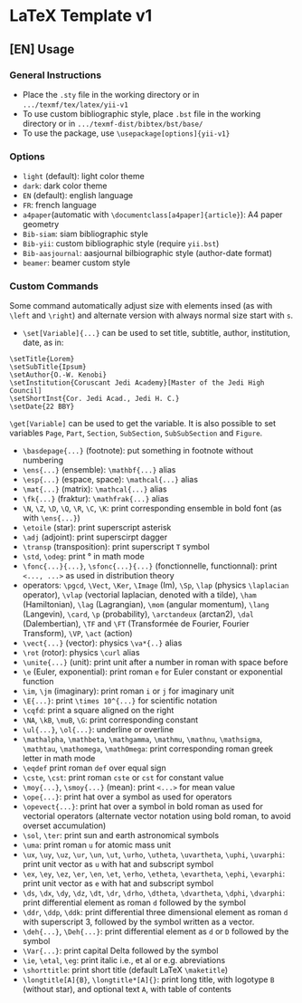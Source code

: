 # LaTeX Template v1
## [EN] Usage
### General Instructions
- Place the `.sty` file in the working directory or in `.../texmf/tex/latex/yii-v1`
- To use custom bibliographic style, place `.bst` file in the working directory or in `.../texmf-dist/bibtex/bst/base/`
- To use the package, use `\usepackage[options]{yii-v1}`

### Options
- `light` (default): light color theme
- `dark`: dark color theme
- `EN` (default): english language
- `FR`: french language
- `a4paper`(automatic with `\documentclass[a4paper]{article}`): A4 paper geometry
- `Bib-siam`: siam bibliographic style
- `Bib-yii`: custom bibliographic style (require `yii.bst`)
- `Bib-aasjournal`: aasjournal bilbiographic style (author-date format)
- `beamer`: beamer custom style

### Custom Commands
Some command automatically adjust size with elements insed (as with `\left` and `\right`) and alternate version with always normal size start with `s`.

- `\set[Variable]{...}` can be used to set title, subtitle, author, institution, date, as in:
```
\setTitle{Lorem}
\setSubTitle{Ipsum}
\setAuthor{O.-W. Kenobi}
\setInstitution{Coruscant Jedi Academy}[Master of the Jedi High Council]
\setShortInst{Cor. Jedi Acad., Jedi H. C.}
\setDate{22 BBY}
```
`\get[Variable]` can be used to get the variable. It is also possible to set variables `Page`, `Part`, `Section`, `SubSection`, `SubSubSection` and `Figure`.
- `\basdepage{...}` (footnote): put something in footnote without numbering
- `\ens{...}` (ensemble): `\mathbf{...}` alias
- `\esp{...}` (espace, space): `\mathcal{...}` alias
- `\mat{...}` (matrix): `\mathcal{...}` alias
- `\fk{...}` (fraktur):  `\mathfrak{...}` alias
- `\N`, `\Z`, `\D`, `\Q`, `\R`, `\C`, `\K`: print corresponding ensemble in bold font (as with `\ens{...}`)
- `\etoile` (star): print superscript asterisk
- `\adj` (adjoint): print superscirpt dagger
- `\transp` (transposition): print superscript `T` symbol
- `\std`, `\odeg`: print ° in math mode
- `\fonc{...}{...}`, `\sfonc{...}{...}` (fonctionnelle, functionnal): print `<..., ...>` as used in distribution theory
- operators: `\pgcd`, `\Vect`, `\Ker`, `\Image` (Im), `\Sp`, `\lap` (physics `\laplacian` operator), `\vlap` (vectorial laplacian, denoted with a tilde), `\ham` (Hamiltonian), `\lag` (Lagrangian), `\mom` (angular momentum), `\lang` (Langevin), `\card`, `\p` (probability), `\arctandeux` (arctan2), `\dal` (Dalembertian), `\TF` and `\FT` (Transformée de Fourier, Fourier Transform), `\VP`, `\act` (action)
- `\vect{...}` (vector): physics `\va*{..}` alias
- `\rot` (rotor): physics `\curl` alias
- `\unite{...}` (unit): print unit after a number in roman with space before
- `\e` (Euler, exponential): print roman `e` for Euler constant or exponential function
- `\im`, `\jm` (imaginary): print roman `i` or `j` for imaginary unit
- `\E{...}`: print `\times 10^{...}` for scientific notation
- `\cqfd`: print a square aligned on the right
- `\NA`, `\kB`, `\muB`, `\G`: print corresponding constant
- `\ul{...}`, `\ol{...}`: underline or overline
- `\mathalpha`, `\mathbeta`, `\mathgamma`, `\mathmu`, `\mathnu`, `\mathsigma`, `\mathtau`, `\mathomega`, `\mathOmega`: print corresponding roman greek letter in math mode
- `\eqdef` print roman `def` over equal sign
- `\cste`, `\cst`: print roman `cste` or `cst` for constant value
- `\moy{...}`, `\smoy{...}` (mean): print `<...>` for mean value
- `\ope{...}`: print hat over a symbol as used for operators
- `\opevect{...}`: print hat over a symbol in bold roman as used for vectorial operators (alternate vector notation using bold roman, to avoid overset accumulation)
- `\sol`, `\ter`: print sun and earth astronomical symbols
- `\uma`: print roman `u` for atomic mass unit
- `\ux`, `\uy`, `\uz`, `\ur`, `\un`, `\ut`, `\urho`, `\utheta`, `\uvartheta`, `\uphi`, `\uvarphi`: print unit vector as `u` with hat and subscript symbol
- `\ex`, `\ey`, `\ez`, `\er`, `\en`, `\et`, `\erho`, `\etheta`, `\evartheta`, `\ephi`, `\evarphi`: print unit vector as `e` with hat and subscript symbol
- `\ds`, `\dx`, `\dy`, `\dz`, `\dt`, `\dr`, `\drho`, `\dtheta`, `\dvartheta`, `\dphi`, `\dvarphi`: print differential element as roman `d` followed by the symbol
- `\ddr`, `\ddp`, `\ddk`: print differential three dimensional element as roman `d` with superscript 3, followed by the symbol written as a vector.
- `\deh{...}`, `\Deh{...}`: print differential element as `d` or `D` followed by the symbol
- `\Var{...}`: print capital Delta followed by the symbol
- `\ie`, `\etal`, `\eg`: print italic i.e., et al or e.g. abreviations
- `\shorttitle`: print short title (default LaTeX `\maketitle`)
- `\longtitle[A]{B}`, `\longtitle*[A]{}`: print long title, with logotype `B` (without star), and optional text `A`, with table of contents

